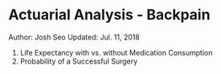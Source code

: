 # Actuarial Analysis - Backpain
Author: Josh Seo
Updated: Jul. 11, 2018

1. Life Expectancy with vs. without Medication Consumption
2. Probability of a Successful Surgery

